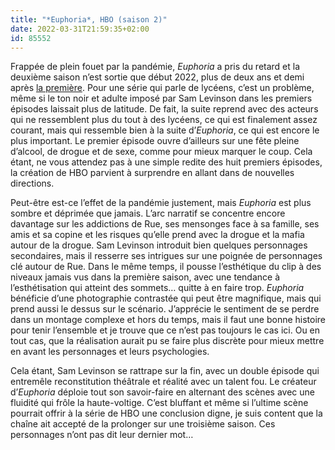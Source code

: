 ```yaml
---
title: "*Euphoria*, HBO (saison 2)"
date: 2022-03-31T21:59:35+02:00
id: 85552 
---
```


Frappée de plein fouet par la pandémie, *Euphoria* a pris du retard et la deuxième saison n’est sortie que début 2022, plus de deux ans et demi après [la première](https://voiretmanger.fr/euphoria-levinson-hbo/). Pour une série qui parle de lycéens, c’est un problème, même si le ton noir et adulte imposé par Sam Levinson dans les premiers épisodes laissait plus de latitude. De fait, la suite reprend avec des acteurs qui ne ressemblent plus du tout à des lycéens, ce qui est finalement assez courant, mais qui ressemble bien à la suite d’*Euphoria*, ce qui est encore le plus important. Le premier épisode ouvre d’ailleurs sur une fête pleine d’alcool, de drogue et de sexe, comme pour mieux marquer le coup. Cela étant, ne vous attendez pas à une simple redite des huit premiers épisodes, la création de HBO parvient à surprendre en allant dans de nouvelles directions.

Peut-être est-ce l’effet de la pandémie justement, mais *Euphoria* est plus sombre et déprimée que jamais. L’arc narratif se concentre encore davantage sur les addictions de Rue, ses mensonges face à sa famille, ses amis et sa copine et les risques qu’elle prend avec la drogue et la mafia autour de la drogue. Sam Levinson introduit bien quelques personnages secondaires, mais il resserre ses intrigues sur une poignée de personnages clé autour de Rue. Dans le même temps, il pousse l’esthétique du clip à des niveaux jamais vus dans la première saison, avec une tendance à l’esthétisation qui atteint des sommets… quitte à en faire trop. *Euphoria* bénéficie d’une photographie contrastée qui peut être magnifique, mais qui prend aussi le dessus sur le scénario. J’apprécie le sentiment de se perdre dans un montage complexe et hors du temps, mais il faut une bonne histoire pour tenir l’ensemble et je trouve que ce n’est pas toujours le cas ici. Ou en tout cas, que la réalisation aurait pu se faire plus discrète pour mieux mettre en avant les personnages et leurs psychologies.

Cela étant, Sam Levinson se rattrape sur la fin, avec un double épisode qui entremêle reconstitution théâtrale et réalité avec un talent fou. Le créateur d’*Euphoria* déploie tout son savoir-faire en alternant des scènes avec une fluidité qui frôle la haute-voltige. C’est bluffant et même si l’ultime scène pourrait offrir à la série de HBO une conclusion digne, je suis content que la chaîne ait accepté de la prolonger sur une troisième saison. Ces personnages n’ont pas dit leur dernier mot…


